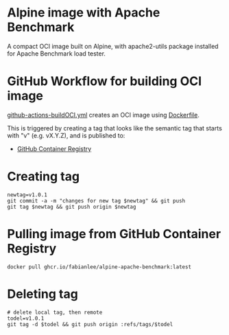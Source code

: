 # Alpine image with Apache Benchmark

A compact OCI image built on Alpine, with apache2-utils package installed for Apache Benchmark load tester.

# GitHub Workflow for building OCI image

[github-actions-buildOCI.yml](.github/workflows/github-actions-buildOCI.yml) creates an OCI image using [Dockerfile](dockerfile).

This is triggered by creating a tag that looks like the semantic tag that starts with "v" (e.g. vX.Y.Z), and is published to:

* [GitHub Container Registry](https://github.blog/2020-09-01-introducing-github-container-registry/)


# Creating tag

```
newtag=v1.0.1
git commit -a -m "changes for new tag $newtag" && git push
git tag $newtag && git push origin $newtag
```

# Pulling image from GitHub Container Registry

```
docker pull ghcr.io/fabianlee/alpine-apache-benchmark:latest
```

# Deleting tag

```
# delete local tag, then remote
todel=v1.0.1
git tag -d $todel && git push origin :refs/tags/$todel
```



